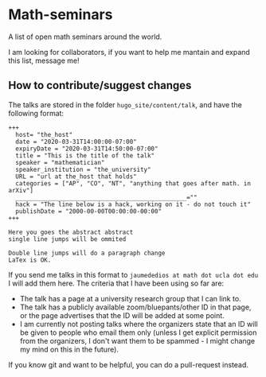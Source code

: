 # Math-seminars
A list of open math seminars around the world.

I am looking for collaborators, if you want to help me mantain and expand this list, message me!

## How to contribute/suggest changes

The talks are stored in the folder `hugo_site/content/talk`, and have the following format:

```
+++
  host= "the_host"
  date = "2020-03-31T14:00:00-07:00" 
  expiryDate = "2020-03-31T14:50:00-07:00"
  title = "This is the title of the talk"
  speaker = "mathematician"
  speaker_institution = "the_university"
  URL = "url at the_host that holds"
  categories = ["AP", "CO", "NT", "anything that goes after math. in arXiv"]
  ________________________________________________=""
  hack = "The line below is a hack, working on it - do not touch it"
  publishDate = "2000-00-00T00:00:00-00:00"
+++

Here you goes the abstract abstract
single line jumps will be ommited 

Double line jumps will do a paragraph change
LaTex is OK.
```

If you send me talks in this format to `jaumededios at math dot ucla dot edu` I will add them here. The criteria that I have been using so far are:

* The talk has a page at a university research group that I can link to.
* The talk has a publicly available zoom/bluepants/other ID in that page, or the page advertises that the ID will be added at some point. 
* I am currently not posting talks where the organizers state that an ID will be given to people who email them only (unless I get explicit permission from the organizers, I don't want them to be spammed - I might change my mind on this in the future).

If you know git and want to be helpful, you can do a pull-request instead.

